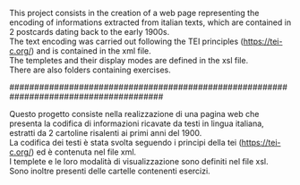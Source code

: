 This project consists in the creation of a web page representing the encoding of informations extracted from italian texts, which are
contained in 2 postcards dating back to the early 1900s.  
The text encoding was carried out following the TEI principles (https://tei-c.org/) and is contained in the xml file.  
The templetes and their display modes are defined in the xsl file.  
There are also folders containing exercises.  

#######################################################################################

Questo progetto consiste nella realizzazione di una pagina web che presenta la codifica di informazioni ricavate da testi in lingua 
italiana, estratti da 2 cartoline risalenti ai primi anni del 1900.   
La codifica dei testi è stata svolta seguendo i principi della tei (https://tei-c.org/) ed è contenuta nel file xml.  
I templete e le loro modalità di visualizzazione sono definiti nel file xsl.  
Sono inoltre presenti delle cartelle contenenti esercizi.  
